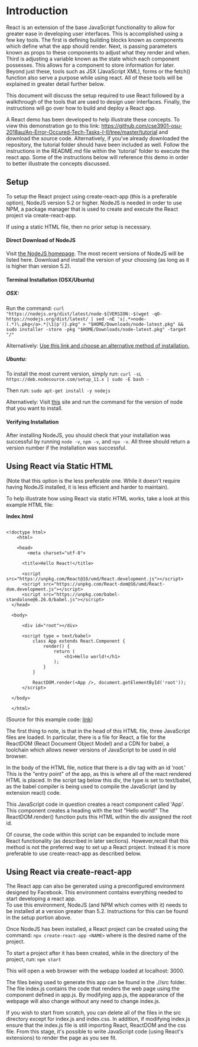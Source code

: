 # Introduction
  React is an extension of the base JavaScript functionality to allow for greater ease in developing user interfaces. This is accomplished using a few key tools.
  The first is defining building blocks known as components which define what the app should render. Next, is passing parameters known as props to these components to adjust what they render and when.
  Third is adjusting a variable known as the state which each component possesses. This allows for a component to store information for later.
  Beyond just these, tools such as JSX (JavaScript XML), forms or the fetch() function also serve a purpose while using react. All of these tools will be explained in greater detail further below.  

  This document will discuss the setup required to use React followed by a walkthrough of
  the tools that are used to design user interfaces. Finally, the instructions will go over how to build and deploy a React app.

  A React demo has been developed to help illustrate these concepts. To view this demonstration go to this link: https://github.com/cse3901-osu-2018au/An-Error-Occured-Tech-Tasks-I-II/tree/master/tutorial
  and download the source code. Alternatively, if you've already downloaded the repository, the tutorial folder should have been included as well. Follow the instructions in the README.md file within the 'tutorial' folder to
  execute the react app. Some of the instructions below will reference this demo in order to better illustrate the concepts discussed.

## Setup

  To setup the React project using create-react-app
  (this is a preferable option), NodeJS version 5.2 or higher.
  NodeJS is needed in order to use NPM, a package manager that is used to
  create and execute the React project via create-react-app.

  If using a static HTML file, then no prior setup is necessary.

#### Direct Download of NodeJS

  Visit [the NodeJS homepage](https://nodejs.org/en/). The most recent
  versions of NodeJS will be listed here. Download and install the version
  of your choosing (as long as it is higher than version 5.2).

#### Terminal Installation (OSX/Ubuntu)

#####  **OSX**:

   Run the command:
   `curl "https://nodejs.org/dist/latest/node-${VERSION:-$(wget -qO- https://nodejs.org/dist/latest/ | sed -nE 's|.*>node-(.*)\.pkg</a>.*|\1|p')}.pkg" > "$HOME/Downloads/node-latest.pkg" && sudo installer -store -pkg "$HOME/Downloads/node-latest.pkg" -target "/"`

  Alternatively: [Use this link and choose an alternative method of installation.](https://nodejs.org/en/download/package-manager/#alternatives)

#####  **Ubuntu**:

  To install the most current version, simply run:
  `curl -sL https://deb.nodesource.com/setup_11.x | sudo -E bash -`

  Then run:
  `sudo apt-get install -y nodejs`

  Alternatively:  Visit [this](https://nodejs.org/en/download/package-manager/#alternatives) site and run the command for the version of node that you want to install.


#### Verifying Installation

  After installing NodeJS, you should check that your installation was successful by
  running  `node -v`, `npm -v`, and `npx -v`. All three should return a version number
  if the installation was successful.

## Using React via Static HTML
  (Note that this option is the less preferable one. While it doesn't require having NodeJS installed, it is less efficient and harder to maintain).

  To help illustrate how using React via static HTML works, take a look at this example HTML file:

  **Index.html**

~~~  

<!doctype html>
    <html>

    <head>
        <meta charset="utf-8">

      <title>Hello React!</title>

      <script src="https://unpkg.com/React@16/umd/React.development.js"></script>
      <script src="https://unpkg.com/React-dom@16/umd/React-dom.development.js"></script>
      <script src="https://unpkg.com/babel-standalone@6.26.0/babel.js"></script>
  </head>

  <body>

      <div id="root"></div>

      <script type = text/babel>
          class App extends React.Component {
              render() {
                  return (
                      <h1>Hello world!</h1>
                  );
              }
          }

          ReactDOM.render(<App />, document.getElementById('root'));
      </script>

  </body>

  </html>

~~~  

(Source for this example code: [link](https://www.taniarascia.com/getting-started-with-React/))

The first thing to note, is that in the head of this HTML file, three JavaScript files are loaded. In particular, there is a file for React, a file for the ReactDOM (React Document Object Model) and a CDN for babel, a toolchain which allows newer versions of JavaScript to be used in old browser.


In the body of the HTML file, notice that there is a div tag with an id 'root.' This is the "entry point" of the app, as this is where all of the react rendered HTML is placed. In the script tag below this div, the type is set to text/babel, as the babel compiler is being used to compile the JavaScript (and by extension react) code.


This JavaScript code in question creates a react component called 'App'. This component creates a heading with the text "Hello world!"  The
ReactDOM.render() function puts this HTML within the div assigned the root id.

Of course, the code within this script can be expanded to include more React functionality (as described in later sections). However,recall that this method is not the preferred way to set up a React project. Instead it is  more preferable to use create-react-app as described below.

## Using React via create-react-app

The React app can also be generated using a preconfigured environment designed by Facebook. This environment contains everything needed to start developing a react app.  
To use this environment, NodeJS (and NPM which comes with it) needs to be installed at a version greater than 5.2. Instructions for this can be found in the setup portion above.

Once NodeJS has been installed, a React project can be created using the command: `npx create-react-app <NAME>` where <NAME> is the desired name of the project.

To start a project after it has been created, while in the directory of the project, run: `npm start`


This will open a web browser with the webapp loaded at localhost: 3000.

The files being used to generate this app can be found in the ./<NAME>/src folder. The file index.js contains the code that renders the web page using the component defined in app.js. By modifying app.js, the appearance of the webpage will also change without any need to change index.js.

If you wish to start from scratch, you can delete all of the files in the src directory except for index.js and index.css. In addition, if modifying index.js ensure that the index.js file is still importing React, ReactDOM and the css file. From this stage, it's possible to write JavaScript code (using React's extensions) to render the page as you see fit.
